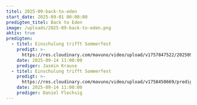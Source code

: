 ```yaml
---
titel: 2025-09-back-to-eden
start_date: 2025-09-01 00:00:00
predigten_titel: Back to Eden
image: /uploads/2025-09-back-to-eden.png
aktiv: true
predigten:
  - titel: Einschulung trifft Sommerfest
    predigt: >- 
      https://res.cloudinary.com/mavuno/video/upload/v1757847522/20250914_Einschulung_trifft_Sommerfest_q3tkp9.mp3
    date: 2025-09-14 11:00:00
    prediger: Jasmin Krause
  - titel: Einschulung trifft Sommerfest
    predigt: >- 
      https://res.cloudinary.com/mavuno/video/upload/v1758450669/predigten/2025-09/20250921_Gottes_Vision_f%C3%BCr_Gemeinde.mp3
    date: 2025-09-14 11:00:00
    prediger: Daniel Flechsig
---
```


